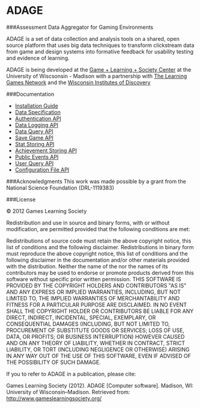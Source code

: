ADAGE
====================

###Assessment Data Aggregator for Gaming Environments

ADAGE is a set of data collection and analysis tools on a shared, open source platform that 
uses big data techniques to transform clickstream data from game and design systems into 
formative feedback for usability testing and evidence of learning.

ADAGE is being developed at the [Game + Learning + Society Center](http://www.gameslearningsociety.org) at the University of Wiscsonsin - Madison with
a partnership with [The Learning Games Network](http://www.learninggamesnetwork.org) and the [Wisconsin Institutes of Discovery](http://wid.wisc.edu)

###Documentation

* [Installation Guide](https://github.com/wids-eria/ADAGE_LGN/blob/master/doc/install.md)
* [Data Specification](https://github.com/wids-eria/ADAGE_LGN/blob/master/doc/data_spec.md)
* [Authentication API](https://github.com/wids-eria/ADAGE_LGN/blob/master/doc/authentication.md)
* [Data Logging API](https://github.com/wids-eria/ADAGE_LGN/blob/master/doc/data_logging.md)
* [Data Query API](https://github.com/wids-eria/ADAGE_LGN/blob/master/doc/data_query.md)
* [Save Game API](https://github.com/wids-eria/ADAGE_LGN/blob/master/doc/save_games.md)
* [Stat Storing API](https://github.com/wids-eria/ADAGE_LGN/blob/master/doc/stat_storing.md)
* [Achievement Storing API](https://github.com/wids-eria/ADAGE_LGN/blob/master/doc/achievement_storing.md)
* [Public Events API](https://github.com/wids-eria/ADAGE_LGN/blob/master/doc/public_events.md)
* [User Query API](https://github.com/wids-eria/ADAGE_LGN/blob/master/doc/user_query.md)
* [Configuration File API](https://github.com/wids-eria/ADAGE_LGN/blob/master/doc/config_storage.md)


###Acknowledgments 
This work was made possible by a grant from the National Science Foundation (DRL-1119383)

###License

© 2012 Games Learning Society

Redistribution and use in source and binary forms, with or without modification, are permitted provided that the following conditions are met:

Redistributions of source code must retain the above copyright notice, this list of conditions and the following disclaimer. Redistributions in binary form must reproduce the above copyright notice, this list of conditions and the following disclaimer in the documentation and/or other materials provided with the distribution. Neither the name of the nor the names of its contributors may be used to endorse or promote products derived from this software without specific prior written permission. THIS SOFTWARE IS PROVIDED BY THE COPYRIGHT HOLDERS AND CONTRIBUTORS "AS IS" AND ANY EXPRESS OR IMPLIED WARRANTIES, INCLUDING, BUT NOT LIMITED TO, THE IMPLIED WARRANTIES OF MERCHANTABILITY AND FITNESS FOR A PARTICULAR PURPOSE ARE DISCLAIMED. IN NO EVENT SHALL THE COPYRIGHT HOLDER OR CONTRIBUTORS BE LIABLE FOR ANY DIRECT, INDIRECT, INCIDENTAL, SPECIAL, EXEMPLARY, OR CONSEQUENTIAL DAMAGES (INCLUDING, BUT NOT LIMITED TO, PROCUREMENT OF SUBSTITUTE GOODS OR SERVICES; LOSS OF USE, DATA, OR PROFITS; OR BUSINESS INTERRUPTION) HOWEVER CAUSED AND ON ANY THEORY OF LIABILITY, WHETHER IN CONTRACT, STRICT LIABILITY, OR TORT (INCLUDING NEGLIGENCE OR OTHERWISE) ARISING IN ANY WAY OUT OF THE USE OF THIS SOFTWARE, EVEN IF ADVISED OF THE POSSIBILITY OF SUCH DAMAGE.

If you to refer to ADAGE in a publication, please cite:


Games Learning Society (2012). ADAGE [Computer software]. Madison, WI: University of Wisconsin–Madison. Retrieved from: http://www.gameslearningsociety.org/

